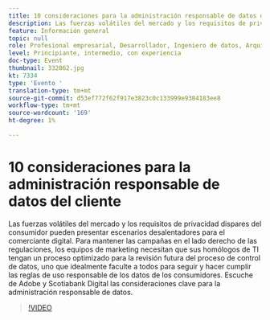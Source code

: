 ```yaml
---
title: 10 consideraciones para la administración responsable de datos del cliente
description: Las fuerzas volátiles del mercado y los requisitos de privacidad dispares del consumidor pueden presentar escenarios desalentadores para el comerciante digital. Para mantener las campañas en el lado derecho de las regulaciones, los equipos de marketing necesitan que sus homólogos de TI tengan un proceso optimizado para la revisión futura del proceso de control de datos, uno que idealmente faculte a todos para seguir y hacer cumplir las reglas de uso responsable de los datos de los consumidores. Escuche de Adobe y Scotiabank Digital las consideraciones clave para la administración responsable de datos.
feature: Información general
topic: null
role: Profesional empresarial, Desarrollador, Ingeniero de datos, Arquitecto, Arquitecto de datos, Administrador, Líder
level: Principiante, intermedio, con experiencia
doc-type: Event
thumbnail: 332062.jpg
kt: 7334
type: 'Evento '
translation-type: tm+mt
source-git-commit: d53ef772f62f917e3823c0c133999e9384183ee8
workflow-type: tm+mt
source-wordcount: '169'
ht-degree: 1%

---
```



# 10 consideraciones para la administración responsable de datos del cliente

Las fuerzas volátiles del mercado y los requisitos de privacidad dispares del consumidor pueden presentar escenarios desalentadores para el comerciante digital. Para mantener las campañas en el lado derecho de las regulaciones, los equipos de marketing necesitan que sus homólogos de TI tengan un proceso optimizado para la revisión futura del proceso de control de datos, uno que idealmente faculte a todos para seguir y hacer cumplir las reglas de uso responsable de los datos de los consumidores. Escuche de Adobe y Scotiabank Digital las consideraciones clave para la administración responsable de datos.

>[!VIDEO](https://video.tv.adobe.com/v/332062/?quality=12&learn=on)
